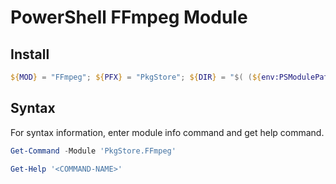 # PowerShell FFmpeg Module

## Install

```powershell
${MOD} = "FFmpeg"; ${PFX} = "PkgStore"; ${DIR} = "$( (${env:PSModulePath} -split ';')[0] )"; Invoke-WebRequest "https://github.com/pkgstore/pwsh-${MOD}/archive/refs/heads/main.zip" -OutFile "${DIR}\${MOD}.zip"; Expand-Archive -Path "${DIR}\${MOD}.zip" -DestinationPath "${DIR}"; if ( Test-Path -Path "${DIR}\${PFX}.${MOD}" ) { Remove-Item -Path "${DIR}\${PFX}.${MOD}" -Recurse -Force }; Rename-Item -Path "${DIR}\pwsh-${MOD}-main" -NewName "${DIR}\${PFX}.${MOD}"; Remove-Item -Path "${DIR}\${MOD}.zip";
```

## Syntax

For syntax information, enter module info command and get help command.

```powershell
Get-Command -Module 'PkgStore.FFmpeg'
```

```powershell
Get-Help '<COMMAND-NAME>'
```
